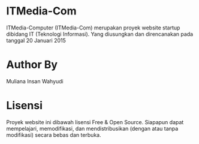 # ITMedia-Com
ITMedia-Computer (ITMedia-Com) merupakan proyek website startup dibidang IT (Teknologi Informasi). Yang diusungkan dan direncanakan pada tanggal 20 Januari 2015



# Author By
Muliana Insan Wahyudi


# Lisensi
Proyek website ini dibawah lisensi Free & Open Source. Siapapun dapat mempelajari, memodifikasi, dan mendistribusikan
(dengan atau tanpa modifikasi) secara bebas dan terbuka.
